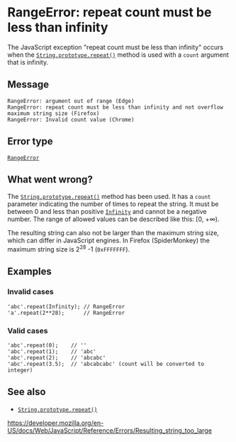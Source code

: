# RangeError: repeat count must be less than infinity

The JavaScript exception "repeat count must be less than infinity" occurs when the [`String.prototype.repeat()`](../global_objects/string/repeat) method is used with a `count` argument that is infinity.

## Message

    RangeError: argument out of range (Edge)
    RangeError: repeat count must be less than infinity and not overflow maximum string size (Firefox)
    RangeError: Invalid count value (Chrome)

## Error type

[`RangeError`](../global_objects/rangeerror)

## What went wrong?

The [`String.prototype.repeat()`](../global_objects/string/repeat) method has been used. It has a `count` parameter indicating the number of times to repeat the string. It must be between 0 and less than positive [`Infinity`](../global_objects/infinity) and cannot be a negative number. The range of allowed values can be described like this: \[0, +∞).

The resulting string can also not be larger than the maximum string size, which can differ in JavaScript engines. In Firefox (SpiderMonkey) the maximum string size is 2<sup>28</sup> -1 (`0xFFFFFFF`).

## Examples

### Invalid cases

    'abc'.repeat(Infinity); // RangeError
    'a'.repeat(2**28);      // RangeError

### Valid cases

    'abc'.repeat(0);    // ''
    'abc'.repeat(1);    // 'abc'
    'abc'.repeat(2);    // 'abcabc'
    'abc'.repeat(3.5);  // 'abcabcabc' (count will be converted to integer)

## See also

-   [`String.prototype.repeat()`](../global_objects/string/repeat)

<a href="https://developer.mozilla.org/en-US/docs/Web/JavaScript/Reference/Errors/Resulting_string_too_large" class="_attribution-link">https://developer.mozilla.org/en-US/docs/Web/JavaScript/Reference/Errors/Resulting_string_too_large</a>
